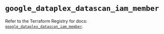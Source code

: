 # `google_dataplex_datascan_iam_member`

Refer to the Terraform Registry for docs: [`google_dataplex_datascan_iam_member`](https://registry.terraform.io/providers/hashicorp/google/6.32.0/docs/resources/dataplex_datascan_iam_member).
